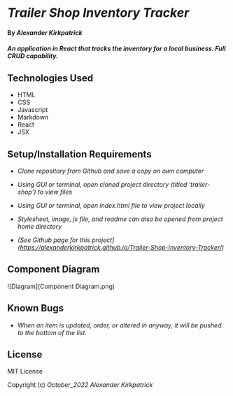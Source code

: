 # _Trailer Shop Inventory Tracker_

#### By _**Alexander Kirkpatrick**_

#### _An application in React that tracks the inventory for a local business. Full CRUD capability._

## Technologies Used

* HTML
* CSS
* Javascript
* Markdown
* React
* JSX

## Setup/Installation Requirements

* _Clone repository from Github and save a copy on own computer_

* _Using GUI or terminal, open cloned project directory (titled 'trailer-shop') to view files_

* _Using GUI or terminal, open index.html file to view project locally_

* _Stylesheet, image, js file, and readme can also be opened from project home directory_

* _(See Github page for this project](https://alexanderkirkpatrick.github.io/Trailer-Shop-Inventory-Tracker/)_

## Component Diagram

![Diagram](Component Diagram.png)

## Known Bugs

* _When an item is updated, order, or altered in anyway, it will be pushed to the bottom of the list._

## License

MIT License

Copyright (c) _October_2022_ _Alexander Kirkpatrick_